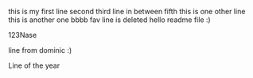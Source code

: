 this is my first line
second
third
line in between
fifth
this is one other line
this is another one
bbbb
fav line is deleted
hello readme file :)

123Nase




line from dominic :) 



Line of the year

